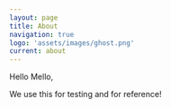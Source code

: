 ```yaml
---
layout: page
title: About
navigation: true
logo: 'assets/images/ghost.png'
current: about
---
```


Hello Mello,

We use this for testing and for reference!

